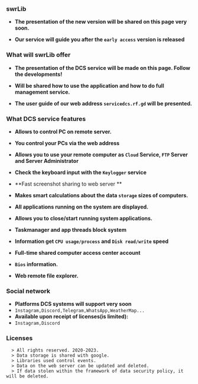 
### swrLib

 * **The presentation of the new version will be shared on this page very soon.**
 
 * **Our service will guide you after the `early access` version is released**
 
### What will swrLib offer 
 
 * **The presentation of the DCS service will be made on this page. Follow the developments!**
 
 * **Will be shared how to use the application and how to do full management service.**
 
 * **The user guide of our web address `servicedcs.rf.gd` will be presented.**

### What DCS service features 
 
 * **Allows to control PC on remote server.**
 
 * **You control your PCs via the web address**
 
 * **Allows you to use your remote computer as `Cloud` Service, `FTP` Server and Server Administrator**
 
 * **Check the keyboard input with the `Keylogger` service**  
 
 * **Fast screenshot sharing to web server **
 
 * **Makes smart calculations about the data `storage` sizes of computers.**
 
 * **All applications running on the system are displayed.**
 
 * **Allows you to close/start running system applications.**  
 
 * **Taskmanager and app threads block system**
 
 * **Information get `CPU usage/process`  and `Disk read/write` speed** 

 * **Full-time shared computer access center account**
 
 * **`Bios` information.**

 * **Web remote file explorer.**

### Social network

 * **Platforms DCS systems will support very soon**
 * `Instagram,Discord,Telegram,WhatsApp,WeatherMap...`
 * **Available upon receipt of licenses(is limited):**
 * `Instagram,Discord`

### Licenses 
```
  > All rights reserved. 2020-2023.
  > Data storage is shared with google. 
  > Libraries used control events.
  > Data on the web server can be updated and deleted.
  > If data stolen within the framework of data security policy, it will be deleted.
```
